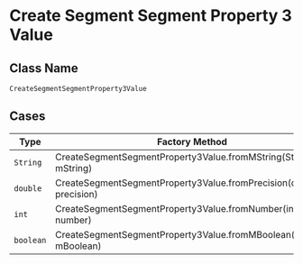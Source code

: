 
# Create Segment Segment Property 3 Value

## Class Name

`CreateSegmentSegmentProperty3Value`

## Cases

| Type | Factory Method |
|  --- | --- |
| `String` | CreateSegmentSegmentProperty3Value.fromMString(String mString) |
| `double` | CreateSegmentSegmentProperty3Value.fromPrecision(double precision) |
| `int` | CreateSegmentSegmentProperty3Value.fromNumber(int number) |
| `boolean` | CreateSegmentSegmentProperty3Value.fromMBoolean(boolean mBoolean) |

